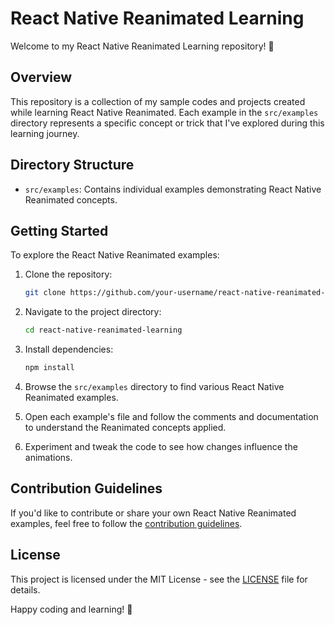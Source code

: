# React Native Reanimated Learning

Welcome to my React Native Reanimated Learning repository! 🚀

## Overview

This repository is a collection of my sample codes and projects created while learning React Native Reanimated. Each example in the `src/examples` directory represents a specific concept or trick that I've explored during this learning journey.

## Directory Structure

- `src/examples`: Contains individual examples demonstrating React Native Reanimated concepts.

## Getting Started

To explore the React Native Reanimated examples:

1. Clone the repository:

   ```bash
   git clone https://github.com/your-username/react-native-reanimated-learning.git
   ```

2. Navigate to the project directory:

   ```bash
   cd react-native-reanimated-learning
   ```

3. Install dependencies:

   ```bash
   npm install
   ```

4. Browse the `src/examples` directory to find various React Native Reanimated examples.

5. Open each example's file and follow the comments and documentation to understand the Reanimated concepts applied.

6. Experiment and tweak the code to see how changes influence the animations.

## Contribution Guidelines

If you'd like to contribute or share your own React Native Reanimated examples, feel free to follow the [contribution guidelines](CONTRIBUTING.md).

## License

This project is licensed under the MIT License - see the [LICENSE](LICENSE) file for details.

Happy coding and learning! 🚀
